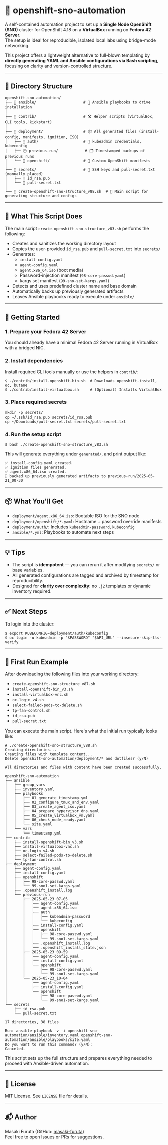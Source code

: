 # 🚀 openshift-sno-automation

A self-contained automation project to set up a **Single Node OpenShift (SNO)** cluster for OpenShift 4.18 on a **VirtualBox** running on **Fedora 42 Server**.  
The setup is ideal for reproducible, isolated local labs using bridge-mode networking.

This project offers a lightweight alternative to full-blown templating by **directly generating YAML and Ansible configurations via Bash scripting**, focusing on clarity and version-controlled structure.

---

## 📁 Directory Structure

```
openshift-sno-automation/
├── 📂 ansible/                     # 📜 Ansible playbooks to drive installation
│
├── 📂 contrib/                     # 🛠️ Helper scripts (VirtualBox, CLI tools, kickstart)
│
├── 📂 deployment/                  # 📦 All generated files (install-config, manifests, ignition, ISO)
│   ├── 🔐 auth/                    # 🔑 kubeadmin credentials, kubeconfig
│   ├── 🕒 previous-run/            # 🗂️ Timestamped backups of previous runs
│   └── 🧾 openshift/               # 🧩 Custom OpenShift manifests
│
├── 📂 secrets/                     # 🔐 SSH keys and pull-secret.txt (manually placed)
│   ├── 🔑 id_rsa.pub
│   └── 🧾 pull-secret.txt
│
└── 🧰 create-openshift-sno-structure_v88.sh  # 🚀 Main script for generating structure and configs
```

---

## 🔧 What This Script Does

The main script `create-openshift-sno-structure_v83.sh` performs the following:

- Creates and sanitizes the working directory layout
- Copies the user-provided `id_rsa.pub` and `pull-secret.txt` into `secrets/`
- Generates:
  - `install-config.yaml`
  - `agent-config.yaml`
  - `agent.x86_64.iso` (boot media)
  - Password-injection manifest (`98-core-passwd.yaml`)
  - kargs set manifest (`99-sno-set-kargs.yaml`)
- Detects and uses predefined cluster name and base domain
- Automatically backs up previously generated artifacts
- Leaves Ansible playbooks ready to execute under `ansible/`

---

## 🚀 Getting Started

### 1. Prepare your Fedora 42 Server

You should already have a minimal Fedora 42 Server running in VirtualBox with a bridged NIC.

### 2. Install dependencies

Install required CLI tools manually or use the helpers in `contrib/`:

```
$ ./contrib/install-openshift-bin.sh  # Downloads openshift-install, oc, butane
$ ./contrib/install-virtualbox.sh     # (Optional) Installs VirtualBox
```

### 3. Place required secrets

```
mkdir -p secrets/
cp ~/.ssh/id_rsa.pub secrets/id_rsa.pub
cp ~/Downloads/pull-secret.txt secrets/pull-secret.txt
```

### 4. Run the setup script

```
$ bash ./create-openshift-sno-structure_v83.sh
```

This will generate everything under `generated/`, and print output like:

```
✅ install-config.yaml created.
✅ ignition files generated.
✅ agent.x86_64.iso created.
📁 backed up previously generated artifacts to previous-run/2025-05-21_00-30
```

---

## 📦 What You'll Get

- `deployment/agent.x86_64.iso`: Bootable ISO for the SNO node
- `deployment/openshift/*.yaml`: Hostname + password override manifests
- `deployment/auth/`: Includes `kubeadmin-password`, `kubeconfig`
- `ansible/*.yml`: Playbooks to automate next steps

---

## 💡 Tips

- The script is **idempotent** — you can rerun it after modifying `secrets/` or base variables.
- All generated configurations are tagged and archived by timestamp for reproducibility.
- Designed for **clarity over complexity**: no `.j2` templates or dynamic inventory required.

---

## ✅ Next Steps

To login into the cluster:
```
$ export KUBECONFIG=deployment/auth/kubeconfig
$ oc login -u kubeadmin -p "$PASSWORD" "$API_URL" --insecure-skip-tls-verify
```
---
## 🧪 First Run Example

After downloading the following files into your working directory:

- `create-openshift-sno-structure_v87.sh`
- `install-openshift-bin_v3.sh`
- `install-virtualbox-vnc.sh`
- `oc-login_v4.sh`
- `select-failed-pods-to-delete.sh`
- `tp-fan-control.sh`
- `id_rsa.pub`
- `pull-secret.txt`

You can execute the main script. Here's what the initial run typically looks like:

```
# ./create-openshift-sno-structure_v88.sh 
Creating directories...
Creating files with template content...
Delete openshift-sno-automation/deployment/* and dotfiles? (y/N)

All directories and files with content have been created successfully.

openshift-sno-automation
├── ansible
│   ├── group_vars
│   ├── inventory.yaml
│   ├── playbooks
│   │   ├── 01_generate_timestamp.yml
│   │   ├── 02_configure_tmux_and_env.yaml
│   │   ├── 03_create_agent_iso.yaml
│   │   ├── 04_prepare_hypervisor_dns.yaml
│   │   ├── 05_create_virtualbox_vm.yaml
│   │   ├── 06_check_node_ready.yaml
│   │   └── site.yaml
│   └── vars
│       └── timestamp.yml
├── contrib
│   ├── install-openshift-bin_v3.sh
│   ├── install-virtualbox-vnc.sh
│   ├── oc-login_v4.sh
│   ├── select-failed-pods-to-delete.sh
│   └── tp-fan-control.sh
├── deployment
│   ├── agent-config.yaml
│   ├── install-config.yaml
│   ├── openshift
│   │   ├── 98-core-passwd.yaml
│   │   └── 99-sno1-set-kargs.yaml
│   ├── .openshift_install.log
│   └── previous-run
│       ├── 2025-05-23_07-05
│       │   ├── agent-config.yaml
│       │   ├── agent.x86_64.iso
│       │   ├── auth
│       │   │   ├── kubeadmin-password
│       │   │   └── kubeconfig
│       │   ├── install-config.yaml
│       │   ├── openshift
│       │   │   ├── 98-core-passwd.yaml
│       │   │   └── 99-sno1-set-kargs.yaml
│       │   ├── .openshift_install.log
│       │   └── .openshift_install_state.json
│       ├── 2025-05-23_09-59
│       │   ├── agent-config.yaml
│       │   ├── install-config.yaml
│       │   └── openshift
│       │       ├── 98-core-passwd.yaml
│       │       └── 99-sno1-set-kargs.yaml
│       └── 2025-05-23_10-04
│           ├── agent-config.yaml
│           ├── install-config.yaml
│           └── openshift
│               ├── 98-core-passwd.yaml
│               └── 99-sno1-set-kargs.yaml
└── secrets
    ├── id_rsa.pub
    └── pull-secret.txt

17 directories, 38 files

Run: ansible-playbook -v -i openshift-sno-automation/ansible/inventory.yaml openshift-sno-automation/ansible/playbooks/site.yaml
Do you want to run this command? (y/N): 
Canceled.

```

This script sets up the full structure and prepares everything needed to proceed with Ansible-driven automation.

---

## 📜 License

MIT License. See `LICENSE` file for details.

---

## 📬 Author

Masaki Furuta (GitHub: [masaki-furuta](https://github.com/masaki-furuta))  
Feel free to open Issues or PRs for suggestions.
